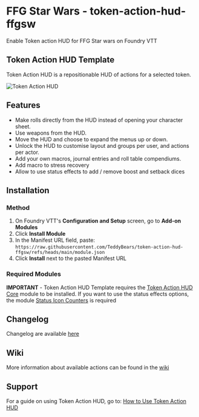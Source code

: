 # FFG Star Wars - token-action-hud-ffgsw

Enable Token action HUD for FFG Star wars on Foundry VTT

## Token Action HUD Template

Token Action HUD is a repositionable HUD of actions for a selected token.

![Token Action HUD](https://github.com/user-attachments/assets/3c28601d-eb4f-4520-b044-d5d72b600742)

## Features

- Make rolls directly from the HUD instead of opening your character sheet.
- Use weapons from the HUD.
- Move the HUD and choose to expand the menus up or down.
- Unlock the HUD to customise layout and groups per user, and actions per actor.
- Add your own macros, journal entries and roll table compendiums.
- Add macro to stress recovery
- Allow to use status effects to add / remove boost and setback dices

## Installation

### Method

1. On Foundry VTT's **Configuration and Setup** screen, go to **Add-on Modules**
2. Click **Install Module**
3. In the Manifest URL field, paste: `https://raw.githubusercontent.com/TeddyBears/token-action-hud-ffgsw/refs/heads/main/module.json`
4. Click **Install** next to the pasted Manifest URL

### Required Modules

**IMPORTANT** - Token Action HUD Template requires the [Token Action HUD Core](https://foundryvtt.com/packages/token-action-hud-core) module to be installed.
If you want to use the status effects options, the module [Status Icon Counters](https://foundryvtt.com/packages/statuscounter) is required

## Changelog

Changelog are available [here](https://github.com/TeddyBears/token-action-hud-ffgsw/blob/main/CHANGELOG.md)

## Wiki

More information about available actions can be found in the [wiki](https://github.com/TeddyBears/token-action-hud-ffgsw/wiki/Wiki)

## Support

For a guide on using Token Action HUD, go to: [How to Use Token Action HUD](https://github.com/Larkinabout/fvtt-token-action-hud-core/wiki/How-to-Use-Token-Action-HUD)

